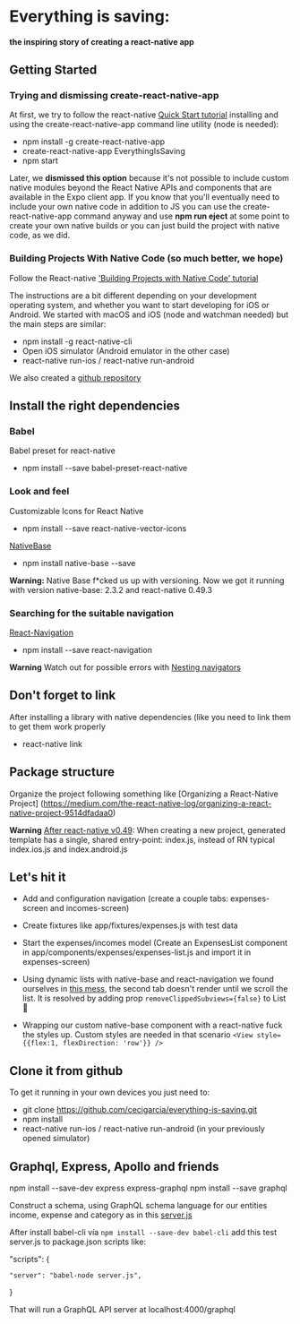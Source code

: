 # Everything is saving: 
#### the inspiring story of creating a react-native app


## Getting Started

### Trying and dismissing create-react-native-app

At first, we try to follow the react-native [Quick Start tutorial](https://facebook.github.io/react-native/releases/next/docs/getting-started.html) installing and using the create-react-native-app command line utility (node is needed):

* npm install -g create-react-native-app
* create-react-native-app EverythingIsSaving
* npm start

Later, we **dismissed this option** because it's not possible to include custom native modules beyond the React Native APIs and components that are available in the Expo client app. If you know that you'll eventually need to include your own native code in addition to JS you can use the create-react-native-app command anyway and use **npm run eject** at some point to create your own native builds or you can just build the project with native code, as we did.


### Building Projects With Native Code (so much better, we hope)

Follow the React-native ['Building Projects with Native Code' tutorial](https://facebook.github.io/react-native/releases/next/docs/getting-started.html)

The instructions are a bit different depending on your development operating system, and whether you want to start developing for iOS or Android. We started with macOS and iOS (node and watchman needed) but the main steps are similar:

* npm install -g react-native-cli
* Open iOS simulator (Android emulator in the other case)
* react-native run-ios / react-native run-android

We also created a [github repository](https://github.com/cecigarcia/everything-is-saving) 

## Install the right dependencies

### Babel

Babel preset for react-native

* npm install --save babel-preset-react-native


### Look and feel

Customizable Icons for React Native 

* npm install --save react-native-vector-icons

[NativeBase](https://nativebase.io/) 

* npm install native-base --save

**Warning:** Native Base f*cked us up with versioning. Now we got it running with version native-base: 2.3.2 and react-native 0.49.3

### Searching for the suitable navigation

[React-Navigation](https://github.com/react-community/react-navigation)

* npm install --save react-navigation

**Warning** Watch out for possible errors with [Nesting navigators](https://reactnavigation.org/docs/intro/nesting)

## Don't forget to link

After installing a library with native dependencies (like  you need to link them to get them work properly

* react-native link

## Package structure

Organize the project following something like [Organizing a React-Native Project] (https://medium.com/the-react-native-log/organizing-a-react-native-project-9514dfadaa0)

**Warning** [After react-native v0.49](https://github.com/facebook/react-native/releases/tag/v0.49.0): When creating a new project, generated template has a single, shared entry-point: index.js, instead of RN typical index.ios.js and index.android.js

## Let's hit it

* Add and configuration navigation (create a couple tabs: expenses-screen and incomes-screen)
* Create fixtures like app/fixtures/expenses.js with test data
* Start the expenses/incomes model (Create an ExpensesList component in app/components/expenses/expenses-list.js and import it in expenses-screen)

* Using dynamic lists with native-base and react-navigation we found ourselves in [this mess](https://github.com/GeekyAnts/NativeBase/issues/221), the second tab doesn't render until we scroll the list. It is resolved by adding prop `removeClippedSubviews={false}` to List 🎉

* Wrapping our custom native-base component with a react-native <View> fuck the styles up. Custom styles are needed in that scenario 
`<View style={{flex:1, flexDirection: 'row'}} />`


## Clone it from github

To get it running in your own devices you just need to:

* git clone https://github.com/cecigarcia/everything-is-saving.git
* npm install
* react-native run-ios / react-native run-android (in your previously opened simulator)


## Graphql, Express, Apollo and friends

npm install --save-dev express express-graphql
npm install --save graphql

Construct a schema, using GraphQL schema language for our entities income, expense and category as in this [server.js](https://github.com/cecigarcia/everything-is-saving/blob/master/server.js) 

After install babel-cli vía `npm install --save-dev babel-cli` add this test server.js to package.json scripts like:

"scripts": {
	
	"server": "babel-node server.js",

}

That will run a GraphQL API server at localhost:4000/graphql
